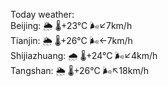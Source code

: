 Today weather:  
Beijing: 🌦   🌡️+23°C 🌬️↙7km/h  
Tianjin: 🌦   🌡️+26°C 🌬️←7km/h  
Shijiazhuang: 🌧   🌡️+24°C 🌬️↙4km/h  
Tangshan: 🌦   🌡️+26°C 🌬️↖18km/h  
